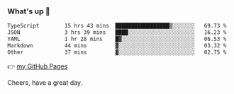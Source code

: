 ### What's up 👋

<!--START_SECTION:waka-->

```txt
TypeScript        15 hrs 43 mins  █████████████████▒░░░░░░░   69.73 %
JSON              3 hrs 39 mins   ████░░░░░░░░░░░░░░░░░░░░░   16.23 %
YAML              1 hr 28 mins    █▓░░░░░░░░░░░░░░░░░░░░░░░   06.53 %
Markdown          44 mins         ▓░░░░░░░░░░░░░░░░░░░░░░░░   03.32 %
Other             37 mins         ▓░░░░░░░░░░░░░░░░░░░░░░░░   02.75 %
```

<!--END_SECTION:waka-->

👉 [my GitHub Pages](https://ykzhukian.github.io)

Cheers, have a great day.

